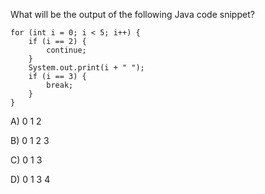 What will be the output of the following Java code snippet?

```
for (int i = 0; i < 5; i++) {
    if (i == 2) {
        continue;
    }
    System.out.print(i + " ");
    if (i == 3) {
        break;
    }
}
```

A) 0 1 2

B) 0 1 2 3

C) 0 1 3

D) 0 1 3 4